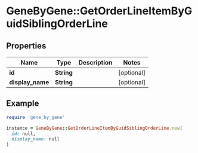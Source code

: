 # GeneByGene::GetOrderLineItemByGuidSiblingOrderLine

## Properties

| Name | Type | Description | Notes |
| ---- | ---- | ----------- | ----- |
| **id** | **String** |  | [optional] |
| **display_name** | **String** |  | [optional] |

## Example

```ruby
require 'gene_by_gene'

instance = GeneByGene::GetOrderLineItemByGuidSiblingOrderLine.new(
  id: null,
  display_name: null
)
```

